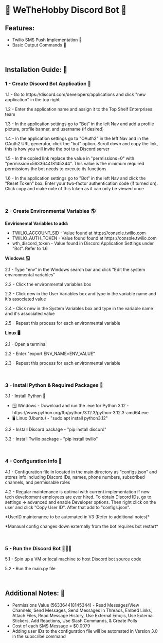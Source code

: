 <h1>🤖 WeTheHobby Discord Bot 🤖</h1>
<h2>Features:</h2>
<ul>
    <li>Twilio SMS Push Implementation 📱</li>
    <li>Basic Output Commands 📝</li>
</ul>

<br>

<h2>Installation Guide: 📜</h2>

<h3>1 - Create Discord Bot Application 🤖</h3>
<p>1.1 - Go to <a>https://discord.com/developers/applications</a> and click "new application" in the top right. </p>
<p>1.2 - Enter the application name and assign it to the Top Shelf Enterprises team </p>
<p>1.3 -  In the application settings go to "Bot" in the left Nav and add a profile picture, profile banner, and username (if desired)</p>
<p>1.4 - In the application settings go to "OAuth2" in the left Nav and in the OAuth2 URL generator, click the "bot" option. Scroll down and copy the link, this is how you will invite the bot to a Discord server</p> 
<p>1.5 - In the copied link replace the value in "permissions=0" with "permission=563364418145344". This value is the minimum required permissions the bot needs to execute its functions</p>
<p>1.6 - In the application settings go to "Bot" in the left Nav and click the "Reset Token" box. Enter your two-factor authentication code (if turned on). Click copy and make note of this token as it can only be viewed once</p>

<br>

<h3>2 - Create Environmental Variables 🌎</h3>

<p><b>Envirionemal Variables to add:</b></p>
<ul>
    <li>TWILIO_ACCOUNT_SID - Value found at <a>https://console.twilio.com</a></li>
    <li>TWILIO_AUTH_TOKEN - Value found found at <a>https://console.twilio.com</a></li>
    <li>wth_discord_token - Value found in Discord Application Settings under "Bot". Refer to 1.6</li>
</ul>

<p><b>Windows 🪟</b></p>
<p>2.1 - Type "env" in the Windows search bar and click "Edit the system environmental variables"</p>
<p>2.2 - Click the environmental variables box</p>
<p>2.3 - Click new in the User Variables box and type in the variable name and it's associated value</p>
<p>2.4 - Click new in the System Variables box and type in the variable name and it's associated value</p>
<p>2.5 - Repeat this process for each environmental variable</p>

<p><b>Linux 🖥️</b></p>
<p>2.1 - Open a terminal</p>
<p>2.2 - Enter "export ENV_NAME=ENV_VALUE"</p>
<p>2.3 - Repeat this process for each environmental variable</p>

<br>

<h3>3 - Install Python & Required Packages 🐍</h3>
<p>3.1 - Install Python 🐍</p>
    <ul>
        <li>🪟 Windows - Download and run the .exe for Python 3.12 - <a>https://www.python.org/ftp/python/3.12.3/python-3.12.3-amd64.exe</a>
        <li>🖥️ Linux (Ubuntu) - "sudo apt install python3.12"</li>
    </ul>
<p>3.2 - Install Discord package - "pip install discord"</p>
<p>3.3 - Install Twilio package - "pip install twilio"</p>

<br>

<h3>4 - Configuration Info 🔐</h3>
<p>4.1 - Configuration file in located in the main directory as "configs.json" and stores info including Discord IDs, names, phone numbers, subscribed channels, and permissable roles</p>
<p>4.2 - Regular maintenance is optimal with current implementation if new tech development employees are ever hired. To obtain Discord IDs, go to settings -> advanced and enable Developer options. Then right click on the user and click "Copy User ID". After that add to "configs.json".</p>
<p>*UserID maintenance to be automated in V3 (Refer to additional notes)*</p>
<p>*Manaual config changes down externally from the bot requires bot restart*</p>


<br>

<h3>5 - Run the Discord Bot 🏃‍♂️💨</h3>
<p>5.1 - Spin up a VM or local machine to host Discord bot source code</p>
<p>5.2 - Run the main.py file</p>

<br>

<h2>Additional Notes: 📎</h2>
<ul>
    <li>Permissions Value (563364418145344) -  Read Messages/View Channels, Send Messages, Send Messages in Threads, Embed Links, Attach Files, Read Message History, Use External Emojis, Use External Stickers, Add Reactions, Use Slash Commands, & Create Polls</li>
    <li>Cost of each SMS Message = $0.0079</li>
    <li>Adding user IDs to the configuration file will be automated in Version 3.0 in the subscribe command</li>
</ul>